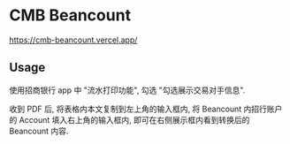 # CMB Beancount

<https://cmb-beancount.vercel.app/>

## Usage

使用招商银行 app 中 "流水打印功能", 勾选 "勾选展示交易对手信息".

收到 PDF 后, 将表格内本文复制到左上角的输入框内, 将 Beancount 内招行账户的 Account 填入右上角的输入框内, 即可在右侧展示框内看到转换后的 Beancount 内容.
